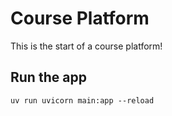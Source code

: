 # Course Platform

This is the start of a course platform!

## Run the app

`uv run uvicorn main:app --reload`